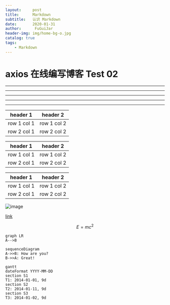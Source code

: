 ```yaml
---
layout:     post                    
title:      Markdown               
subtitle:   认识 Markdown          
date:       2020-01-31            
author:      FuGuiJar                   
header-img: img/home-bg-o.jpg   
catalog: true                      
tags:                              
    - Markdown
---
```


# axios 在线编写博客 Test 02


---

---

---

---

---

header 1 | header 2
---|---
row 1 col 1 | row 1 col 2
row 2 col 1 | row 2 col 2


header 1 | header 2
---|---
row 1 col 1 | row 1 col 2
row 2 col 1 | row 2 col 2


header 1 | header 2
---|---
row 1 col 1 | row 1 col 2
row 2 col 1 | row 2 col 2

![image](https://fuguijar.top/img/favicon.ico)

[link](https://fuguijar.top/)


```math
E = mc^2
```

```
graph LR
A-->B
```

```
sequenceDiagram
A->>B: How are you?
B->>A: Great!
```

```
gantt
dateFormat YYYY-MM-DD
section S1
T1: 2014-01-01, 9d
section S2
T2: 2014-01-11, 9d
section S3
T3: 2014-01-02, 9d
```

